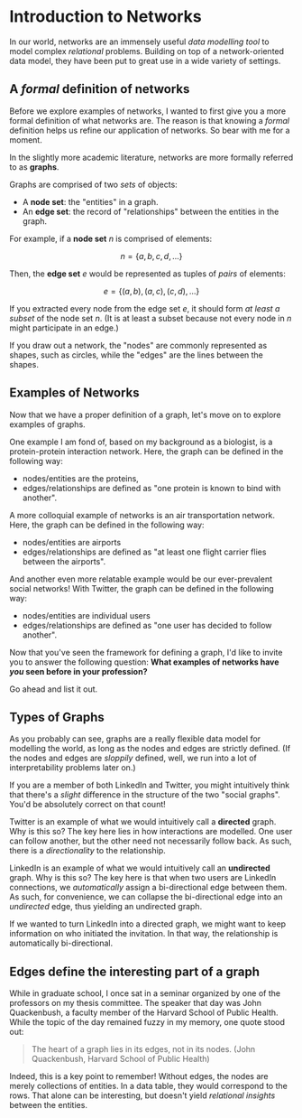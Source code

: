 # Introduction to Networks

In our world, networks are an immensely useful _data modelling tool_ 
to model complex _relational_ problems.
Building on top of a network-oriented data model,
they have been put to great use in a wide variety of settings.

## A _formal_ definition of networks

Before we explore examples of networks,
I wanted to first give you a more formal definition
of what networks are.
The reason is that knowing a _formal_ definition
helps us refine our application of networks.
So bear with me for a moment.

In the slightly more academic literature,
networks are more formally referred to as **graphs**.

Graphs are comprised of two _sets_ of objects:

- A **node set**: the "entities" in a graph.
- An **edge set**: the record of "relationships" between the entities in the graph.

For example, if a **node set** $n$ is comprised of elements:

$$n = \{a, b, c, d, ...\}$$

Then, the **edge set** $e$ would be represented as tuples of _pairs_ of elements:

$$e = \{(a, b), (a, c), (c, d), ...\}$$

If you extracted every node from the edge set $e$,
it should form _at least a subset_ of the node set $n$.
(It is at least a subset because not every node in $n$ might participate in an edge.)

If you draw out a network, the "nodes" are commonly represented as shapes, such as circles,
while the "edges" are the lines between the shapes.

## Examples of Networks

Now that we have a proper definition of a graph,
let's move on to explore examples of graphs.

One example I am fond of, based on my background as a biologist,
is a protein-protein interaction network.
Here, the graph can be defined in the following way:

- nodes/entities are the proteins,
- edges/relationships are defined as "one protein is known to bind with another".

A more colloquial example of networks is an air transportation network.
Here, the graph can be defined in the following way:

- nodes/entities are airports
- edges/relationships are defined as "at least one flight carrier flies between the airports".

And another even more relatable example would be our ever-prevalent social networks!
With Twitter, the graph can be defined in the following way:

- nodes/entities are individual users
- edges/relationships are defined as "one user has decided to follow another".

Now that you've seen the framework for defining a graph,
I'd like to invite you to answer the following question:
**What examples of networks have _you_ seen before in your profession?**

Go ahead and list it out.

## Types of Graphs

As you probably can see, graphs are a really flexible data model
for modelling the world,
as long as the nodes and edges are strictly defined.
(If the nodes and edges are _sloppily_ defined,
well, we run into a lot of interpretability problems later on.)

If you are a member of both LinkedIn and Twitter,
you might intuitively think that there's a _slight_ difference
in the structure of the two "social graphs".
You'd be absolutely correct on that count!

Twitter is an example of what we would intuitively call a **directed** graph.
Why is this so?
The key here lies in how interactions are modelled.
One user can follow another, but the other need not necessarily follow back.
As such, there is a _directionality_ to the relationship.

LinkedIn is an example of what we would intuitively call an **undirected** graph.
Why is this so?
The key here is that when two users are LinkedIn connections,
we _automatically_ assign a bi-directional edge between them.
As such, for convenience, we can collapse the bi-directional edge
into an _undirected_ edge,
thus yielding an undirected graph.

If we wanted to turn LinkedIn into a directed graph,
we might want to keep information on who initiated the invitation.
In that way, the relationship is automatically bi-directional.

## Edges define the interesting part of a graph

While in graduate school, I once sat in a seminar
organized by one of the professors on my thesis committee.
The speaker that day was John Quackenbush,
a faculty member of the Harvard School of Public Health.
While the topic of the day remained fuzzy in my memory,
one quote stood out:

> The heart of a graph lies in its edges, not in its nodes.
> (John Quackenbush, Harvard School of Public Health)

Indeed, this is a key point to remember!
Without edges, the nodes are merely collections of entities.
In a data table, they would correspond to the rows.
That alone can be interesting,
but doesn't yield _relational insights_ between the entities.
